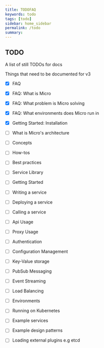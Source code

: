 ```yaml
---
title: TODOFAQ
keywords: todo
tags: [todo]
sidebar: home_sidebar
permalink: /todo
summary:
---
```


## TODO

A list of still TODOs for docs

Things that need to be documented for v3

- [x] FAQ
- [x] FAQ: What is Micro
- [x] FAQ: What problem is Micro solving
- [x] FAQ: What environments does Micro run in
- [x] Getting Started: Installation
- [ ] What is Micro's architecture
- [ ] Concepts
- [ ] How-tos
- [ ] Best practices
- [ ] Service Library
- [ ] Getting Started
- [ ] Writing a service
- [ ] Deploying a service
- [ ] Calling a service
- [ ] Api Usage
- [ ] Proxy Usage
- [ ] Authentication
- [ ] Configuration Management
- [ ] Key-Value storage
- [ ] PubSub Messaging
- [ ] Event Streaming
- [ ] Load Balancing
- [ ] Environments
- [ ] Running on Kubernetes
- [ ] Example services
- [ ] Example design patterns
- [ ] Loading external plugins e.g etcd 


